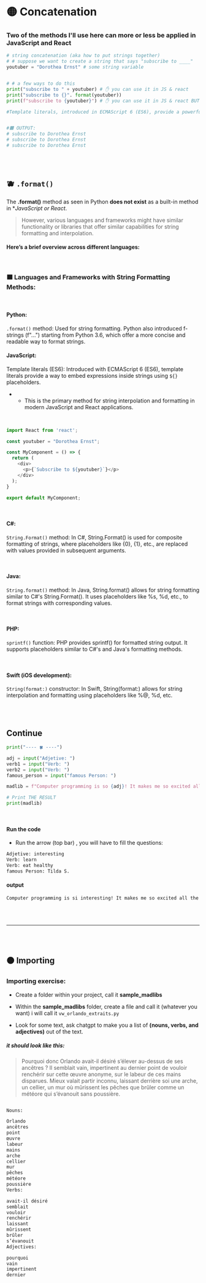 # 🟡 Concatenation

### Two of the methods I'll use here can more or less be applied in JavaScript and React



```python
# string concatenation (aka how to put strings together)
# # suppose we want to create a string that says "subscribe to ____"
youtuber = "Dorothea Ernst" # some string variable


# # a few ways to do this
print("subscribe to " + youtuber) # ✋ you can use it in JS & react
print("subscribe to {}". format(youtuber))
print(f"subscribe to {youtuber}") # ✋ you can use it in JS & react BUT, you dont use the f"", you will use the template literals: console.log(`subscribe to ${youtuber}`);

#Template literals, introduced in ECMAScript 6 (ES6), provide a powerful way to embed expressions inside strings using ${} placeholders. This is quite similar to Python's f-strings and is now widely used in modern JavaScript and React applications.


#🟧 OUTPUT:
# subscribe to Dorothea Ernst
# subscribe to Dorothea Ernst
# subscribe to Dorothea Ernst
```

<br>
<br>

## 🫐 `.format()`

The **.format()** method as seen in Python **does not exist** as a built-in method in **JavaScript or React*.

>However, various languages and frameworks might have similar functionality or libraries that offer similar capabilities for string formatting and interpolation.

#### Here’s a brief overview across different languages:

<br>

### 🟧 Languages and Frameworks with String Formatting Methods:

<br>

#### Python:

`.format()` method: Used for string formatting. Python also introduced f-strings (f"...") starting from Python 3.6, which offer a more concise and readable way to format strings.



#### JavaScript:

Template literals (ES6): Introduced with ECMAScript 6 (ES6), template literals provide a way to embed expressions inside strings using `${}` placeholders.

- - This is the primary method for string interpolation and formatting in modern JavaScript and React applications.

<br>

```javascript
import React from 'react';

const youtuber = "Dorothea Ernst";

const MyComponent = () => {
  return (
    <div>
      <p>{`Subscribe to ${youtuber}`}</p>
    </div>
  );
}

export default MyComponent;

```

<br>

#### C#:

`String.Format()` method: In C#, String.Format() is used for composite formatting of strings, where placeholders like {0}, {1}, etc., are replaced with values provided in subsequent arguments.

<br>

#### Java:

`String.format()` method: In Java, String.format() allows for string formatting similar to C#'s String.Format(). It uses placeholders like %s, %d, etc., to format strings with corresponding values.

<br>

#### PHP:

`sprintf()` function: PHP provides sprintf() for formatted string output. It supports placeholders similar to C#'s and Java's formatting methods.


<br>

#### Swift (iOS development):

`String(format:)` constructor: In Swift, String(format:) allows for string interpolation and formatting using placeholders like %@, %d, etc.


<br>
<br>

## Continue

```python
print("---- 🍀 ----")

adj = input("Adjetive: ")
verb1 = input("Verb: ")
verb2 = input("Verb: ")
famous_person = input("famous Person: ")

madlib = f"Computer programming is so {adj}! It makes me so excited all the time because \ I love to {verb1}. Stay hydrated and {verb2} like you are {famous_person} "

# Print THE RESULT
print(madlib)
```

<br>

#### Run the code

- Run the arrow (top bar) , you will have to fill the questions:

```bash
Adjetive: interesting
Verb: learn
Verb: eat healthy
famous Person: Tilda S.

```
#### output

```bash
Computer programming is si interesting! It makes me so excited all the time because \ I love to learn. Stay hydrated and eat healthy like you are Tilda S.
```

<br>
<br>

---


<br>
<br>


## 🟠 Importing

### Importing exercise:

- Create a folder within your project, call it **sample_madlibs**


- Within the **sample_madlibs** folder, create a file and call it (whatever you want) i will call it `vw_orlando_extraits.py`

- Look for some text, ask chatgpt to make you a list of **(nouns, verbs, and adjectives)** out of the text.

##### it should look like this:

>Pourquoi donc Orlando avait-il désiré s’élever au-dessus de ses ancêtres ? Il semblait vain, impertinent au dernier point de vouloir renchérir sur cette œuvre anonyme, sur le labeur de ces mains disparues. Mieux valait partir inconnu, laissant derrière soi une arche, un cellier, un mur où mûrissent les pêches que brûler comme un météore qui s’évanouit sans poussière.

```bash

Nouns:

Orlando
ancêtres
point
œuvre
labeur
mains
arche
cellier
mur
pêches
météore
poussière
Verbs:

avait-il désiré
semblait
vouloir
renchérir
laissant
mûrissent
brûler
s’évanouit
Adjectives:

pourquoi
vain
impertinent
dernier
```
